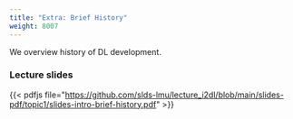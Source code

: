 ```yaml
---
title: "Extra: Brief History"
weight: 8007
---
```

We overview history of DL development.

<!--more-->


### Lecture slides

{{< pdfjs file="https://github.com/slds-lmu/lecture_i2dl/blob/main/slides-pdf/topic1/slides-intro-brief-history.pdf" >}}

